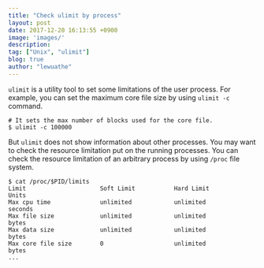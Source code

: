 ```yaml
---
title: "Check ulimit by process"
layout: post
date: 2017-12-20 16:13:55 +0900
image: 'images/'
description:
tag: ["Unix", "ulimit"]
blog: true
author: "lewuathe"
---
```


`ulimit` is a utility tool to set some limitations of the user process. For example, you can set the maximum core file size by using `ulimit -c` command.

```
# It sets the max number of blocks used for the core file.
$ ulimit -c 100000
```

But `ulimit` does not show information about other processes. You may want to check the resource limitation put on the running processes. You can check the resource limitation of an arbitrary process by using `/proc` file system.

```
$ cat /proc/$PID/limits
Limit                     Soft Limit           Hard Limit           Units
Max cpu time              unlimited            unlimited            seconds
Max file size             unlimited            unlimited            bytes
Max data size             unlimited            unlimited            bytes
Max core file size        0                    unlimited            bytes
...
```
